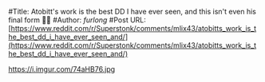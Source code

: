#Title: Atobitt's work is the best DD I have ever seen, and this isn't even his final form 💎🙌
#Author: _furlong_
#Post URL: [https://www.reddit.com/r/Superstonk/comments/mlix43/atobitts_work_is_the_best_dd_i_have_ever_seen_and/](https://www.reddit.com/r/Superstonk/comments/mlix43/atobitts_work_is_the_best_dd_i_have_ever_seen_and/)


https://i.imgur.com/74aHB76.jpg